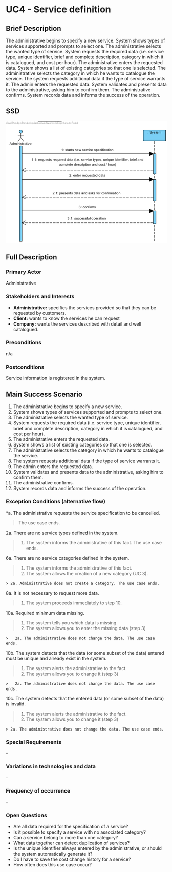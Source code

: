# UC4 - Service definition

## Brief Description

The administrative begins to specify a new service. System shows types of services supported and prompts to select one. The administrative selects the wanted type of service. System requests the required data (i.e. service type, unique identifier, brief and complete description, category in which it is catalogued, and cost per hour). The administrative enters the requested data. System shows a list of existing categories so that one is selected. The administrative selects the category in which he wants to catalogue the service. The system requests additional data if the type of service warrants it. The admin enters the requested data. System validates and presents data to the administrative, asking him to confirm them. The administrative confirms. System records data and informs the success of the operation.


## SSD
![SSD_UC4.png](SSD_UC4.png)


## Full Description

### Primary Actor

Administrative

### Stakeholders and Interests
* **Administrative:** specifies the services provided so that they can be requested by customers.
* **Client:** wants to know the services he can request
* **Company:** wants the services described with detail and well catalogued.



### Preconditions
n/a

### Postconditions
Service information is registered in the system.

## Main Success Scenario

1. The administrative begins to specify a new service.
2. System shows types of services supported and prompts to select one.
3. The administrative selects the wanted type of service.
4. System requests the required data (i.e. service type, unique identifier, brief and complete description, category in which it is catalogued, and cost per hour).
5. The administrative enters the requested data.
6. System shows a list of existing categories so that one is selected.
7. The administrative selects the category in which he wants to catalogue the service.
8. The system requests additional data if the type of service warrants it.
9. The admin enters the requested data.
10. System validates and presents data to the administrative, asking him to confirm them.
11. The administrative confirms.
12. System records data and informs the success of the operation.

### Exception Conditions (alternative flow)

*a. The administrative requests the service specification to be cancelled.

> The use case ends.

2a. There are no service types defined in the system.
> 1. The system informs the administrative of this fact. The use case ends.


6a. There are no service categories defined in the system.
>   1. The system informs the administrative of this fact.
>   2. The system allows the creation of a new category (UC 3).
>
	> 2a. Administrative does not create a category. The use case ends.

8a. It is not necessary to request more data.
> 1. The system proceeds immediately to step 10.

10a. Required minimum data missing.
>	1. The system tells you which data is missing.
>	2. The system allows you to enter the missing data (step 3)
>
	>	2a. The administrative does not change the data. The use case ends.

10b. The system detects that the data (or some subset of the data) entered must be unique and already exist in the system.
>	1. The system alerts the administrative to the fact.
>	2. The system allows you to change it (step 3)
>
	>	2a. The administrative does not change the data. The use case ends.

10c. The system detects that the entered data (or some subset of the data) is invalid.
>	1. The system alerts the administrative to the fact.
>	2. The system allows you to change it (step 3)
>
	> 2a. The administrative does not change the data. The use case ends.

### Special Requirements
\-

### Variations in technologies and data
\-

### Frequency of occurrence
\-

### Open Questions

* Are all data required for the specification of a service?
* Is it possible to specify a service with no associated category?
* Can a service belong to more than one category?
* What data together can detect duplication of services?
* Is the unique identifier always entered by the administrative, or should the system automatically generate it?
* Do I have to save the cost change history for a service?
* How often does this use case occur?
